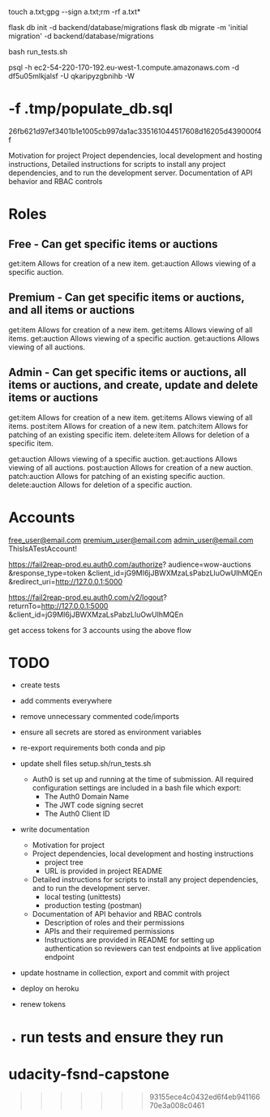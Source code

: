 touch a.txt;gpg --sign a.txt;rm -rf a.txt*

flask db init -d backend/database/migrations
flask db migrate -m 'initial migration' -d backend/database/migrations

bash run_tests.sh

psql -h ec2-54-220-170-192.eu-west-1.compute.amazonaws.com -d df5u05mlkjalsf -U qkaripyzgbnihb -W

# -f .tmp/populate_db.sql

26fb621d97ef3401b1e1005cb997da1ac335161044517608d16205d439000f4f

Motivation for project
Project dependencies, local development and hosting instructions,
Detailed instructions for scripts to install any project dependencies, and to run the development server.
Documentation of API behavior and RBAC controls

# Roles

## Free - Can get specific items or auctions

get:item Allows for creation of a new item.
get:auction Allows viewing of a specific auction.

## Premium - Can get specific items or auctions, and all items or auctions

get:item Allows for creation of a new item.
get:items Allows viewing of all items.
get:auction Allows viewing of a specific auction.
get:auctions Allows viewing of all auctions.

## Admin - Can get specific items or auctions, all items or auctions, and create, update and delete items or auctions

get:item Allows for creation of a new item.
get:items Allows viewing of all items.
post:item Allows for creation of a new item.
patch:item Allows for patching of an existing specific item.
delete:item Allows for deletion of a specific item.

get:auction Allows viewing of a specific auction.
get:auctions Allows viewing of all auctions.
post:auction Allows for creation of a new auction.
patch:auction Allows for patching of an existing specific auction.
delete:auction Allows for deletion of a specific auction.

# Accounts

free_user@email.com
premium_user@email.com
admin_user@email.com
ThisIsATestAccount!

https://fail2reap-prod.eu.auth0.com/authorize?
audience=wow-auctions
&response_type=token
&client_id=jG9MI6jJBWXMzaLsPabzLluOwUlhMQEn
&redirect_uri=http://127.0.0.1:5000

https://fail2reap-prod.eu.auth0.com/v2/logout?
returnTo=http://127.0.0.1:5000
&client_id=jG9MI6jJBWXMzaLsPabzLluOwUlhMQEn

get access tokens for 3 accounts using the above flow

# TODO

- create tests
- add comments everywhere
- remove unnecessary commented code/imports
- ensure all secrets are stored as environment variables
- re-export requirements both conda and pip
- update shell files setup.sh/run_tests.sh
  - Auth0 is set up and running at the time of submission. All required configuration settings are included in a bash file which export:
    - The Auth0 Domain Name
    - The JWT code signing secret
    - The Auth0 Client ID
- write documentation

  - Motivation for project
  - Project dependencies, local development and hosting instructions
    - project tree
    - URL is provided in project README
  - Detailed instructions for scripts to install any project dependencies, and to run the development server.
    - local testing (unittests)
    - production testing (postman)
  - Documentation of API behavior and RBAC controls
    - Description of roles and their permissions
    - APIs and their requiremed permissions
    - Instructions are provided in README for setting up authentication so reviewers can test endpoints at live application endpoint

- update hostname in collection, export and commit with project
- deploy on heroku
- renew tokens
- # run tests and ensure they run

# udacity-fsnd-capstone

> > > > > > > 93155ece4c0432ed6f4eb94116670e3a008c0461
